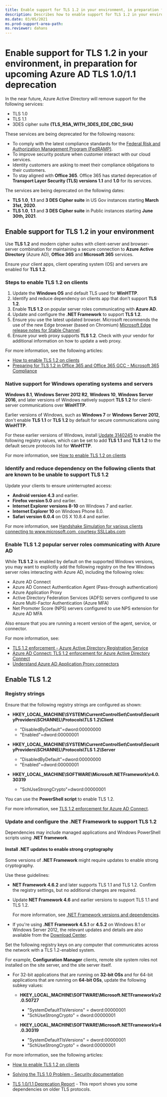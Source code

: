 ```yaml
---
title: Enable support for TLS 1.2 in your environment, in preparation for upcoming Azure AD TLS 1.0/1.1 deprecation
description: Describes how to enable support for TLS 1.2 in your environment, in preparation for upcoming Azure AD TLS 1.0/1.1 deprecation.
ms.date: 03/05/2021
ms.prod-support-area-path: 
ms.reviewer: dahans
---
```

# Enable support for TLS 1.2 in your environment, in preparation for upcoming Azure AD TLS 1.0/1.1 deprecation

In the near future, Azure Active Directory will remove support for the following services:

- TLS 1.0
- TLS 1.1
- 3DES cipher suite **(TLS_RSA_WITH_3DES_EDE_CBC_SHA)**

These services are being deprecated for the following reasons:

- To comply with the latest compliance standards for the [Federal Risk and Authorization Management Program (FedRAMP)](https://www.fedramp.gov/).
- To improve security posture when customer interact with our cloud services.
- Identity customers are asking to meet their compliance obligations to their customers.
- To stay aligned with **Office 365**. Office 365 has started deprecation of **Transport Layer Security (TLS) versions 1.1** and **1.0** for its services.

The services are being deprecated on the following dates:

- **TLS 1.0**, **1.1** and **3 DES Cipher suite** in US Gov instances starting **March 31st, 2020**.
- **TLS 1.0**, **1.1** and **3 DES Cipher suite** in Public instances starting **June 30th, 2021**.

## Enable support for TLS 1.2 in your environment

Use **TLS 1.2** and modern cipher suites with client-server and browser-server combination for maintaining a secure connection to **Azure Active Directory** (Azure AD), **Office 365** and **Microsoft 365** services.

Ensure your client apps, client operating system (OS) and servers are enabled for **TLS 1.2**.

### Steps to enable TLS 1.2 on clients

1. Update the **Windows OS** and default TLS used for **WinHTTP**.
2. Identify and reduce dependency on clients app that don’t support **TLS 1.2**.
3. Enable **TLS 1.2** on popular server roles communicating with **Azure AD**.
4. Update and configure the **.NET Framework** to support **TLS 1.2**.
5. Ensure you use the latest updated browser. Microsoft recommends the use of the new Edge browser (based on Chromium)  [Microsoft Edge release notes for Stable Channel](https://docs.microsoft.com/deployedge/microsoft-edge-relnote-stable-channel).
6. Ensure your web proxy supports **TLS 1.2**. Check with your vendor for additional information on how to update a web proxy.

For more information, see the following articles:

- [How to enable TLS 1.2 on clients](https://docs.microsoft.com/mem/configmgr/core/plan-design/security/enable-tls-1-2-client)
- [Preparing for TLS 1.2 in Office 365 and Office 365 GCC - Microsoft 365 Compliance](https://docs.microsoft.com/microsoft-365/compliance/prepare-tls-1.2-in-office-365)

### Native support for Windows operating systems and servers

**Windows 8.1**, **Windows Server 2012 R2**, **Windows 10**, **Windows Server 2016**, and later versions of Windows natively support **TLS 1.2** for client-server communications over **WinHTTP**.

Earlier versions of Windows, such as **Windows 7** or **Windows Server 2012**, don't enable **TLS 1.1** or **TLS 1.2** by default for secure communications using **WinHTTP**.

For these earlier versions of Windows, install [Update 3140245](https://support.microsoft.com/help/3140245) to enable the following registry values, which can be set to add **TLS 1.1** and **TLS 1.2** to the default secure protocols list for **WinHTTP**.

For more information, see [How to enable TLS 1.2 on clients](https://docs.microsoft.com/mem/configmgr/core/plan-design/security/enable-tls-1-2-client)

### Identify and reduce dependency on the following clients that are known to be unable to support TLS 1.2

Update your clients to ensure uninterrupted access:

- **Android version 4.3** and earlier.
- **Firefox version 5.0** and earlier.
- **Internet Explorer versions 8-10** on Windows 7 and earlier.
- **Internet Explorer 10** on Windows Phone 8.0.
- **Safari version 6.0.4** on OS X 10.8.4 and earlier.

For more information, see [Handshake Simulation for various clients connecting to www.microsoft.com, courtesy SSLLabs.com](https://docs.microsoft.com/security/engineering/solving-tls1-problem#appendix-a-handshake-simulation)

### Enable TLS 1.2 popular server roles communicating with Azure AD

While **TLS 1.2** is enabled by default on the supported Windows versions, you may want to explicitly add the following registry on the few Windows server roles interacting with Azure AD, including the following roles:

- Azure AD Connect
- Azure AD Connect Authentication Agent (Pass-through authentication)
- Azure Application Proxy
- Active Directory Federation Services (ADFS) servers configured to use Azure Multi-Factor Authentication (Azure MFA)
- Net Promoter Score (NPS) servers configured to use NPS extension for Azure AD MFA

Also ensure that you are running a recent version of the agent, service, or connector.

For more information, see:

- [TLS 1.2 enforcement - Azure Active Directory Registration Service](https://docs.microsoft.com/azure/active-directory/devices/reference-device-registration-tls-1-2)
- [Azure AD Connect: TLS 1.2 enforcement for Azure Active Directory Connect](https://docs.microsoft.com/azure/active-directory/hybrid/reference-connect-tls-enforcement)
- [Understand Azure AD Application Proxy connectors](https://docs.microsoft.com/azure/active-directory/manage-apps/application-proxy-connectors#requirements-and-deployment)

## Enable TLS 1.2

### Registry strings

Ensure that the following registry strings are configured as shown:

- **HKEY_LOCAL_MACHINE\SYSTEM\CurrentControlSet\Control\SecurityProviders\SCHANNEL\Protocols\TLS 1.2\Client**

  - "DisabledByDefault"=dword:00000000
  - "Enabled"=dword:00000001
- **HKEY_LOCAL_MACHINE\SYSTEM\CurrentControlSet\Control\SecurityProviders\SCHANNEL\Protocols\TLS 1.2\Server**

  - "DisabledByDefault"=dword:00000000
  - "Enabled"=dword:00000001
- **HKEY_LOCAL_MACHINE\SOFTWARE\Microsoft.NETFramework\v4.0.30319**
  - "SchUseStrongCrypto"=dword:00000001

You can use the **PowerShell script** to enable TLS 1.2.

For more information, see [TLS 1.2 enforcement for Azure AD Connect](https://docs.microsoft.com/azure/active-directory/hybrid/reference-connect-tls-enforcement).

### Update and configure the .NET Framework to support TLS 1.2

Dependencies may include managed applications and Windows PowerShell scripts using **.NET framework**.

#### Install .NET updates to enable strong cryptography

Some versions of **.NET Framework** might require updates to enable strong cryptography.

Use these guidelines:

- **NET Framework 4.6.2** and later supports TLS 1.1 and TLS 1.2. Confirm the registry settings, but no additional changes are required.

- Update **NET Framework 4.6** and earlier versions to support TLS 1.1 and TLS 1.2.

  For more information, see [.NET Framework versions and dependencies](https://docs.microsoft.com/dotnet/framework/migration-guide/versions-and-dependencies).

- If you're using **.NET Framework 4.5.1** or **4.5.2** on Windows 8.1 or Windows Server 2012, the relevant updates and details are also available from the [Download Center](https://www.microsoft.com/download/details.aspx?id=42883).

Set the following registry keys on any computer that communicates across the network with a TLS 1.2-enabled system.

For example, **Configuration Manager** clients, remote site system roles not installed on the site server, and the site server itself.

- For 32-bit applications that are running on **32-bit OSs** and for 64-bit applications that are running on **64-bit OSs**, update the following subkey values:

  - **HKEY_LOCAL_MACHINE\SOFTWARE\Microsoft\.NETFramework\v2.0.50727**

    - "SystemDefaultTlsVersions" = dword:00000001
    - "SchUseStrongCrypto" = dword:00000001
  
  - **HKEY_LOCAL_MACHINE\SOFTWARE\Microsoft\.NETFramework\v4.0.30319**

    - "SystemDefaultTlsVersions" = dword:00000001
    - "SchUseStrongCrypto" = dword:00000001

For more information, see the following articles:

- [How to enable TLS 1.2 on clients](https://docs.microsoft.com/mem/configmgr/core/plan-design/security/enable-tls-1-2-client)
- [Solving the TLS 1.0 Problem - Security documentation](https://docs.microsoft.com/security/engineering/solving-tls1-problem)

- [TLS 1.0/1.1 Deprecation Report](https://servicetrust.microsoft.com/AdminPage/TlsDeprecationReport/Download) - This report shows you some dependencies on older TLS protocols.
